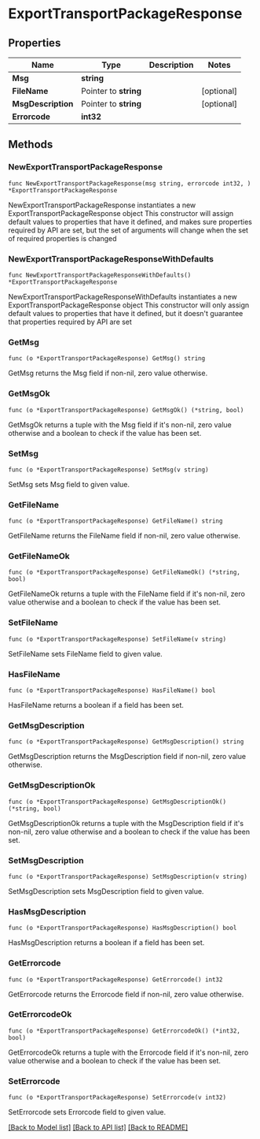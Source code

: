 # ExportTransportPackageResponse

## Properties

Name | Type | Description | Notes
------------ | ------------- | ------------- | -------------
**Msg** | **string** |  | 
**FileName** | Pointer to **string** |  | [optional] 
**MsgDescription** | Pointer to **string** |  | [optional] 
**Errorcode** | **int32** |  | 

## Methods

### NewExportTransportPackageResponse

`func NewExportTransportPackageResponse(msg string, errorcode int32, ) *ExportTransportPackageResponse`

NewExportTransportPackageResponse instantiates a new ExportTransportPackageResponse object
This constructor will assign default values to properties that have it defined,
and makes sure properties required by API are set, but the set of arguments
will change when the set of required properties is changed

### NewExportTransportPackageResponseWithDefaults

`func NewExportTransportPackageResponseWithDefaults() *ExportTransportPackageResponse`

NewExportTransportPackageResponseWithDefaults instantiates a new ExportTransportPackageResponse object
This constructor will only assign default values to properties that have it defined,
but it doesn't guarantee that properties required by API are set

### GetMsg

`func (o *ExportTransportPackageResponse) GetMsg() string`

GetMsg returns the Msg field if non-nil, zero value otherwise.

### GetMsgOk

`func (o *ExportTransportPackageResponse) GetMsgOk() (*string, bool)`

GetMsgOk returns a tuple with the Msg field if it's non-nil, zero value otherwise
and a boolean to check if the value has been set.

### SetMsg

`func (o *ExportTransportPackageResponse) SetMsg(v string)`

SetMsg sets Msg field to given value.


### GetFileName

`func (o *ExportTransportPackageResponse) GetFileName() string`

GetFileName returns the FileName field if non-nil, zero value otherwise.

### GetFileNameOk

`func (o *ExportTransportPackageResponse) GetFileNameOk() (*string, bool)`

GetFileNameOk returns a tuple with the FileName field if it's non-nil, zero value otherwise
and a boolean to check if the value has been set.

### SetFileName

`func (o *ExportTransportPackageResponse) SetFileName(v string)`

SetFileName sets FileName field to given value.

### HasFileName

`func (o *ExportTransportPackageResponse) HasFileName() bool`

HasFileName returns a boolean if a field has been set.

### GetMsgDescription

`func (o *ExportTransportPackageResponse) GetMsgDescription() string`

GetMsgDescription returns the MsgDescription field if non-nil, zero value otherwise.

### GetMsgDescriptionOk

`func (o *ExportTransportPackageResponse) GetMsgDescriptionOk() (*string, bool)`

GetMsgDescriptionOk returns a tuple with the MsgDescription field if it's non-nil, zero value otherwise
and a boolean to check if the value has been set.

### SetMsgDescription

`func (o *ExportTransportPackageResponse) SetMsgDescription(v string)`

SetMsgDescription sets MsgDescription field to given value.

### HasMsgDescription

`func (o *ExportTransportPackageResponse) HasMsgDescription() bool`

HasMsgDescription returns a boolean if a field has been set.

### GetErrorcode

`func (o *ExportTransportPackageResponse) GetErrorcode() int32`

GetErrorcode returns the Errorcode field if non-nil, zero value otherwise.

### GetErrorcodeOk

`func (o *ExportTransportPackageResponse) GetErrorcodeOk() (*int32, bool)`

GetErrorcodeOk returns a tuple with the Errorcode field if it's non-nil, zero value otherwise
and a boolean to check if the value has been set.

### SetErrorcode

`func (o *ExportTransportPackageResponse) SetErrorcode(v int32)`

SetErrorcode sets Errorcode field to given value.



[[Back to Model list]](../README.md#documentation-for-models) [[Back to API list]](../README.md#documentation-for-api-endpoints) [[Back to README]](../README.md)


